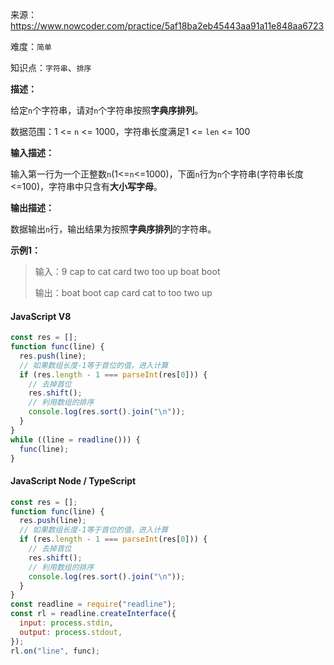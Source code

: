 来源：<https://www.nowcoder.com/practice/5af18ba2eb45443aa91a11e848aa6723>

难度：`简单`

知识点：`字符串`、`排序`

**描述：**

给定`n`个字符串，请对`n`个字符串按照**字典序排列**。

数据范围：1 <= `n` <= 1000，字符串长度满足1 <= `len` <= 100

**输入描述：**

输入第一行为一个正整数`n`(1<=`n`<=1000)，下面`n`行为`n`个字符串(字符串长度<=100)，字符串中只含有**大小写字母**。

**输出描述：**

数据输出`n`行，输出结果为按照**字典序排列**的字符串。

**示例1：**

> 输入：9
cap
to
cat
card
two
too
up
boat
boot
>
> 输出：boat
boot
cap
card
cat
to
too
two
up

<!-- tabs:start -->

#### **JavaScript V8**

```javascript
const res = [];
function func(line) {
  res.push(line);
  // 如果数组长度-1等于首位的值，进入计算
  if (res.length - 1 === parseInt(res[0])) {
    // 去掉首位
    res.shift();
    // 利用数组的排序
    console.log(res.sort().join("\n"));
  }
}
while ((line = readline())) {
  func(line);
}
```

#### **JavaScript Node / TypeScript**

```javascript
const res = [];
function func(line) {
  res.push(line);
  // 如果数组长度-1等于首位的值，进入计算
  if (res.length - 1 === parseInt(res[0])) {
    // 去掉首位
    res.shift();
    // 利用数组的排序
    console.log(res.sort().join("\n"));
  }
}
const readline = require("readline");
const rl = readline.createInterface({
  input: process.stdin,
  output: process.stdout,
});
rl.on("line", func);
```

<!-- tabs:end -->
